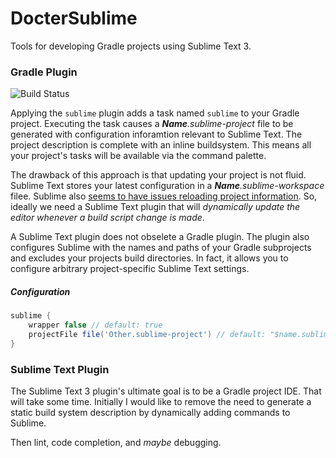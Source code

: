 # DocterSublime

Tools for developing Gradle projects using Sublime Text 3.

### Gradle Plugin

![Build Status](https://travis-ci.org/dcow/docter-sublime.svg?branch=master)

Applying the `sublime` plugin adds a task named `sublime` to your Gradle project. Executing the task causes a *<b>Name</b>.sublime-project* file to be generated with configuration inforamtion relevant to Sublime Text. The project description is complete with an inline buildsystem. This means all your project's tasks will be available via the command palette.

The drawback of this approach is that updating your project is not fluid. Sublime Text stores your latest configuration in a *<b>Name</b>.sublime-workspace* filee. Sublime also [seems to have issues reloading project information][1]. So, ideally we need a Sublime Text plugin that will *dynamically update the editor whenever a build script change is made*.

A Sublime Text plugin does not obselete a Gradle plugin. The plugin also configures Sublime with the names and paths of your Gradle subprojects and excludes your projects build directories. In fact, it allows you to configure arbitrary project-specific Sublime Text settings. 

##### Configuration

```Groovy
sublime {
    wrapper false // default: true
    projectFile file('Other.sublime-project') // default: "$name.sublime-project"
}
```

[1]: https://www.sublimetext.com/forum/viewtopic.php?f=2&t=5342#p37042 

### Sublime Text Plugin

 The Sublime Text 3 plugin's ultimate goal is to be a Gradle project IDE. That will take some time. Initially I would like to remove the need to generate a static build system description by dynamically adding commands to Sublime.

 Then lint, code completion, and *maybe* debugging.

